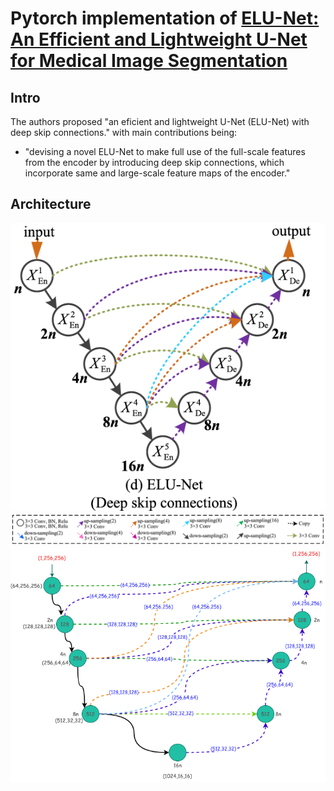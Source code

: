 # Pytorch implementation of **[ELU-Net: An Efficient and Lightweight U-Net for Medical Image Segmentation](https://ieeexplore.ieee.org/document/9745574)**

## Intro
The authors proposed "an eficient and lightweight
U-Net (ELU-Net) with deep skip connections." with main contributions being:

- "devising a novel ELU-Net to make full use of the full-scale features from the encoder by introducing deep skip connections, which incorporate same and large-scale feature maps of the encoder."
  
## Architecture
![ELU-Net architecture](/img/elunet_arch.png)
![blocks](/img/blocks.png)
![values](/img/ELUnet.drawio.png)
